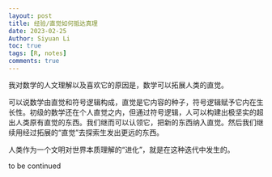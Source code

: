 ```yaml
---
layout: post
title: 经验/直觉如何抵达真理
date: 2023-02-25
Author: Siyuan Li
toc: true
tags: [R, notes]
comments: true
--- 
```

我对数学的人文理解以及喜欢它的原因是，数学可以拓展人类的直觉。

可以说数学由直觉和符号逻辑构成，直觉是它内容的种子，符号逻辑赋予它内在生长性。初级的数学还在个人直觉之内，但通过符号逻辑，人可以构建出极坚实的超出人类原有直觉的东西。我们继而可以认领它，把新的东西纳入直觉。然后我们继续用经过拓展的“直觉”去探索生发出更远的东西。

人类作为一个文明对世界本质理解的“进化”，就是在这种迭代中发生的。

to be continued
